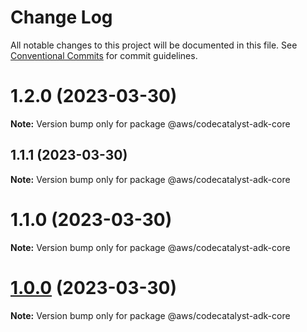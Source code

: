 # Change Log

All notable changes to this project will be documented in this file.
See [Conventional Commits](https://conventionalcommits.org) for commit guidelines.

# 1.2.0 (2023-03-30)

**Note:** Version bump only for package @aws/codecatalyst-adk-core





## 1.1.1 (2023-03-30)

**Note:** Version bump only for package @aws/codecatalyst-adk-core





# 1.1.0 (2023-03-30)

**Note:** Version bump only for package @aws/codecatalyst-adk-core





# [1.0.0](https://git.service.quokka.codes/v1/AEF-Team/ActionsDevKit/ActionsDevKit/compare/v0.109.1...v1.0.0) (2023-03-30)

**Note:** Version bump only for package @aws/codecatalyst-adk-core
